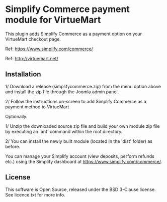 
# Simplify Commerce payment module for VirtueMart

This plugin adds Simplify Commerce as a payment option on your VirtueMart checkout page.

Ref: https://www.simplify.com/commerce/

Ref: http://virtuemart.net/

## Installation
1/ Download a release (simplifycommerce.zip) from the menu option above and install the zip file through the Joomla admin panel.

2/ Follow the instructions on-screen to add Simplify Commerce as a payment method to VirtueMart

Optionally:

1/ Unzip the downloaded source zip file and build your own module zip file by executing an 'ant' command within the root directory.

2/ You can install the newly built module (located in the 'dist' folder) as before.

You can manage your Simplify account (view deposits, perform refunds etc.) using the Simplify dashboard at https://www.simplify.com/commerce/.

## License
This software is Open Source, released under the BSD 3-Clause license. See licence.txt for more info.
